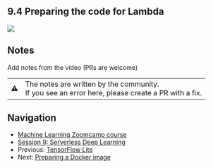 
## 9.4 Preparing the code for Lambda

<a href="https://www.youtube.com/watch?v=XXBUivsHhec&list=PL3MmuxUbc_hIhxl5Ji8t4O6lPAOpHaCLR"><img src="images/thumbnail-9-04.jpg"></a>
 




## Notes

Add notes from the video (PRs are welcome)


<table>
   <tr>
      <td>⚠️</td>
      <td>
         The notes are written by the community. <br>
         If you see an error here, please create a PR with a fix.
      </td>
   </tr>
</table>


## Navigation

* [Machine Learning Zoomcamp course](../)
* [Session 9: Serverless Deep Learning](./)
* Previous: [TensorFlow Lite](03-tensorflow-lite.md)
* Next: [Preparing a Docker image](05-docker-image.md)